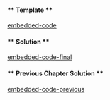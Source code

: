 <!-- Add translation for the following page: https://vyper.fun/#/1/structs
Do NOT change the code below. The below code runs the code editor -->

#### ** Template **

[embedded-code](../../assets/1/1.4-template-code.vy ':include :type=code embed-template')

#### ** Solution **

[embedded-code-final](../../assets/1/1.4-finished-code.vy ':include :type=code embed-final')

#### ** Previous Chapter Solution **

[embedded-code-previous](../../assets/1/1.3-finished-code.vy ':include :type=code embed-previous')

<!-- tabs:end -->
